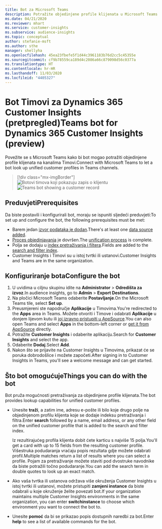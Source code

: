 ```yaml
---
title: Bot za Microsoft Teams
description: Potražite objedinjene profile klijenata u Microsoft Teams pomoću bota.
ms.date: 04/21/2020
ms.reviewer: mhart
ms.service: customer-insights
ms.subservice: audience-insights
ms.topic: conceptual
author: stefanie-msft
ms.author: sthe
manager: shellyha
ms.openlocfilehash: 45ea23fbefe5f1d44c3961183b76d2cc5c45355e
ms.sourcegitcommit: cf9b78559ca189d4c2086a66c879098d56c0377a
ms.translationtype: HT
ms.contentlocale: hr-HR
ms.lasthandoff: 11/03/2020
ms.locfileid: "4405327"
---
```

# <a name="teams-bot-for-dynamics-365-customer-insights-preview"></a><span data-ttu-id="eed28-103">Bot Timovi za Dynamics 365 Customer Insights (pretpregled)</span><span class="sxs-lookup"><span data-stu-id="eed28-103">Teams bot for Dynamics 365 Customer Insights (preview)</span></span>

<span data-ttu-id="eed28-104">Povežite se s Microsoft Teams kako bi bot mogao potražiti objedinjene profile klijenata na kanalima Timovi.</span><span class="sxs-lookup"><span data-stu-id="eed28-104">Connect with Microsoft Teams to let a bot look up unified customer profiles in Teams channels.</span></span>

> [!div class="mx-imgBorder"]
> <span data-ttu-id="eed28-105">![Botovi timova koji pokazuju zapis o klijentu](media/teams-bot.png "Botovi timova koji pokazuju zapis o klijentu")</span><span class="sxs-lookup"><span data-stu-id="eed28-105">![Teams bot showing a customer record](media/teams-bot.png "Teams bot showing a customer record")</span></span>

## <a name="prerequisites"></a><span data-ttu-id="eed28-106">Preduvjeti</span><span class="sxs-lookup"><span data-stu-id="eed28-106">Prerequisites</span></span>

<span data-ttu-id="eed28-107">Da biste postavili i konfigurirali bot, moraju se ispuniti sljedeći preduvjeti:</span><span class="sxs-lookup"><span data-stu-id="eed28-107">To set up and configure the bot, the following prerequisites must be met:</span></span>

- <span data-ttu-id="eed28-108">Barem jedan [izvor podataka je dodan](data-sources.md).</span><span class="sxs-lookup"><span data-stu-id="eed28-108">There's at least one [data source added](data-sources.md).</span></span>
- <span data-ttu-id="eed28-109">[Proces objedinjavanja](data-unification.md) je dovršen.</span><span class="sxs-lookup"><span data-stu-id="eed28-109">The [unification process](data-unification.md) is complete.</span></span>
- <span data-ttu-id="eed28-110">Polja se dodaju u [index pretraživanja i filtera](search-filter-index.md).</span><span class="sxs-lookup"><span data-stu-id="eed28-110">Fields are added to the [search and filter index](search-filter-index.md).</span></span>
- <span data-ttu-id="eed28-111">Customer Insights i Timovi su u istoj tvrtki ili ustanovi.</span><span class="sxs-lookup"><span data-stu-id="eed28-111">Customer Insights and Teams are in the same organization.</span></span>

## <a name="configure-the-bot"></a><span data-ttu-id="eed28-112">Konfiguriranje bota</span><span class="sxs-lookup"><span data-stu-id="eed28-112">Configure the bot</span></span>

1. <span data-ttu-id="eed28-113">U uvidima u ciljnu skupinu idite na **Administrator** > **Odredišta za izvoz**.</span><span class="sxs-lookup"><span data-stu-id="eed28-113">In audience insights, go to **Admin** > **Export Destinations**.</span></span>
1. <span data-ttu-id="eed28-114">Na pločici Microsoft Teams odaberite **Postavljanje**.</span><span class="sxs-lookup"><span data-stu-id="eed28-114">On the Microsoft Teams tile, select **Set up**.</span></span>
1. <span data-ttu-id="eed28-115">Preusmjereni ste napodručje **Aplikacije** u Timovima.</span><span class="sxs-lookup"><span data-stu-id="eed28-115">You're redirected to the **Apps** area in Teams.</span></span> <span data-ttu-id="eed28-116">Možete otvoriti i Timove i odabrati **Aplikacije** u donjem lijevom kutu ili [joj izravno pristupiti u AppSource](https://go.microsoft.com/fwlink/?linkid=2124104).</span><span class="sxs-lookup"><span data-stu-id="eed28-116">You can also open Teams and select **Apps** in the bottom-left corner or [get it from AppSource](https://go.microsoft.com/fwlink/?linkid=2124104) directly.</span></span>
1. <span data-ttu-id="eed28-117">Potražite **Customer Insights** i odaberite aplikaciju.</span><span class="sxs-lookup"><span data-stu-id="eed28-117">Search for **Customer Insights** and select the app.</span></span>
1. <span data-ttu-id="eed28-118">Odaberite **Dodaj**.</span><span class="sxs-lookup"><span data-stu-id="eed28-118">Select **Add**.</span></span>
1. <span data-ttu-id="eed28-119">Nakon što se prijavite na Customer Insights u Timovima, prikazat će se poruka dobrodošlice i možete započeti.</span><span class="sxs-lookup"><span data-stu-id="eed28-119">After signing in to Customer Insights in Teams, you'll see a welcome message and can get started.</span></span>

## <a name="things-you-can-do-with-the-bot"></a><span data-ttu-id="eed28-120">Što bot omogućuje</span><span class="sxs-lookup"><span data-stu-id="eed28-120">Things you can do with the bot</span></span>

<span data-ttu-id="eed28-121">Bot pruža mogućnosti pretraživanja za objedinjene profile klijenata.</span><span class="sxs-lookup"><span data-stu-id="eed28-121">The bot provides lookup capabilities for unified customer profiles.</span></span>

- <span data-ttu-id="eed28-122">Unesite **traži**, a zatim ime, adresu e-pošte ili bilo koje drugo polje na objedinjenom profilu klijenta koje se dodaje indeksu pretraživanja i filtra.</span><span class="sxs-lookup"><span data-stu-id="eed28-122">Enter **search** followed by a name, email address, or any other field on the unified customer profile that is added to the search and filter index.</span></span>

  <span data-ttu-id="eed28-123">Iz rezultirajućeg profila klijenta dobit ćete karticu s najviše 15 polja.</span><span class="sxs-lookup"><span data-stu-id="eed28-123">You'll get a card with up to 15 fields from the resulting customer profile.</span></span> <span data-ttu-id="eed28-124">Višestruka podudaranja vraćaju popis rezultata gdje možete odabrati profil.</span><span class="sxs-lookup"><span data-stu-id="eed28-124">Multiple matches return a list of results where you can select a profile.</span></span> <span data-ttu-id="eed28-125">Pojam za pretraživanje možete staviti pod dvostruke navodnike da biste potražili točno podudaranje.</span><span class="sxs-lookup"><span data-stu-id="eed28-125">You can add the search term in double quotes to look up an exact match.</span></span>

- <span data-ttu-id="eed28-126">Ako vaša tvrtka ili ustanova održava više okruženja Customer Insights u istoj tvrtki ili ustanovi, možete pristupiti **zamjeni instance** da biste odabrali u koje okruženje želite povezati bot.</span><span class="sxs-lookup"><span data-stu-id="eed28-126">If your organization maintains multiple Customer Insights environments in the same organization, you can enter **switchinstance** to choose which environment you want to connect the bot to.</span></span>

- <span data-ttu-id="eed28-127">Unesite **pomoć** da bi se prikazao popis dostupnih naredbi za bot.</span><span class="sxs-lookup"><span data-stu-id="eed28-127">Enter **help** to see a list of available commands for the bot.</span></span>  
